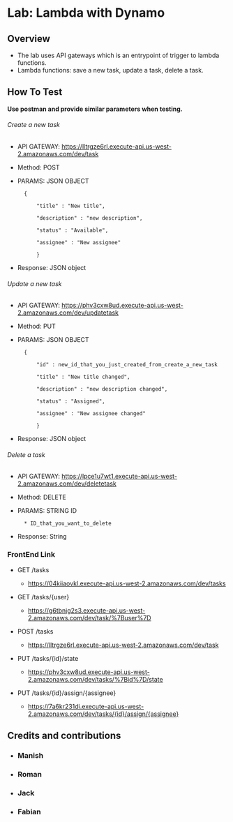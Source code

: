 # Lab: Lambda with Dynamo

## Overview
- The lab uses API gateways which is an entrypoint of trigger to lambda functions.
- Lambda functions: save a new task, update a task, delete a task.

## How To Test
 **Use postman and provide similar parameters when testing.** 
###### Create a new task
  * API GATEWAY: https://lltrgze6rl.execute-api.us-west-2.amazonaws.com/dev/task
  * Method: POST
  * PARAMS: JSON OBJECT
  
          
          {
          
              "title" : "New title",
              
              "description" : "new description",
              
              "status" : "Available",
              
              "assignee" : "New assignee"
              
              }
              
   * Response: JSON object
   
###### Update a new task        
  * API GATEWAY: https://phv3cxw8ud.execute-api.us-west-2.amazonaws.com/dev/updatetask
  * Method: PUT
  * PARAMS: JSON OBJECT
           
          {
          
              "id" : new_id_that_you_just_created_from_create_a_new_task
              
              "title" : "New title changed",
              
              "description" : "new description changed",
              
              "status" : "Assigned",
              
              "assignee" : "New assignee changed"
              
              }
              
   * Response: JSON object
   
###### Delete a task        
  * API GATEWAY: https://lpce1u7wt1.execute-api.us-west-2.amazonaws.com/dev/deletetask
  * Method: DELETE
  * PARAMS: STRING ID
  
          * ID_that_you_want_to_delete
          
   * Response: String 
   
   ### FrontEnd Link 
   * GET /tasks
      * https://04kiiaovkl.execute-api.us-west-2.amazonaws.com/dev/tasks
      
   * GET /tasks/{user}
      * https://g6tbnjg2s3.execute-api.us-west-2.amazonaws.com/dev/task/%7Buser%7D
      
   * POST /tasks
      * https://lltrgze6rl.execute-api.us-west-2.amazonaws.com/dev/task
      
   * PUT /tasks/{id}/state
      * https://phv3cxw8ud.execute-api.us-west-2.amazonaws.com/dev/tasks/%7Bid%7D/state
      
   * PUT /tasks/{id}/assign/{assignee}
      * https://7a6kr231di.execute-api.us-west-2.amazonaws.com/dev/tasks/{id}/assign/{assignee}
      
              
## Credits and contributions
  * ### Manish
  * ### Roman
  * ### Jack
  * ### Fabian

